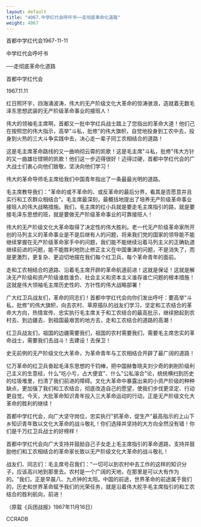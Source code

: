 ```yaml
---
layout: default
title: "4067.中学红代会呼吁书──走彻底革命化道路"
weight: 4067
---
```


首都中学红代会1967-11-11

中学红代会呼吁书

──走彻底革命化道路

首都中学红代会

1967.11.11

红日照环宇，四海涌波涛，伟大的无产阶级文化大革命的惊涛骇浪，造就着无数毛泽东思想武装的无产阶级革命事业的接班人！

伟大的领袖毛主席啊，首都又一批中学红兵战士踏上了您指出的革命大道！他们己在按照您的伟大指示，高举"斗私，批修"的伟大旗帜，自觉地投身到工农中去，投身到火热的三大斗争实践中去，决心走一辈子同工农相结合的道路！

这是毛主席革命路线的又一曲响彻云霄的凯歌！这是毛主席"斗私，批修"伟大方针的又一曲雄壮铿锵的凯歌！他们这一步迈得很好！迈得过硬，首都中学红代会的广大战士们衷心向他们致敬，坚决向他们学习！

伟大的革命导师毛主席给我们中国青年指出了一条最最光明的道路。

毛主席教导我们："革命的或不革命的、或反革命的最后分界，看其是否愿意并且实行和工农群众相结合"。毛主席最深刻，最概括地提出了培养无产阶级革命事业接班人的伟大战略措施。我们，毛主席的红小兵就是要走毛主席指引的路，就是要接毛泽东思想的班，就是要做无产阶级革命事业的可靠接班人！

伟大的无产阶级文化大革命取得了决定性的伟大胜利。老一代无产阶级革命家所开创的马列主义的革命事业是不是后继有人的问题，将来我们党的国家的领导能不能继续掌握在无产阶级革命家手中的问题，我们能不能继续沿着马列主义的正确轨道继续前进的问题，能不能胜利地防止修正主义在中国重演的问题，不是消失了，而是更激烈，更复杂、更迫切地摆在我们每个红卫兵，每个革命青年的面前。

走和工农相结合的道路、沿着毛主席开辟的革命航道前进！这就是保证！这就是解决无产阶级和资产阶级谁胜谁负、社会主义和资本主义谁存谁亡问题的根本措施！这就是伟大领袖毛主席历史性的、方针性的伟大战略部署！

广大红卫兵战友们，革命的同志们！首都中学红代会向你们发出呼吁：要高举"斗私，批修"的伟大旗帜，向去农村、草原插队的战友们学习，坚定和工农结合的革命大方向，热情宣传、忠实执行毛主席关于和工农结合的最高批示，继续掀起到农村去、到边疆去、到祖国最艰苦的地方去，走和工农结合的道路的高潮！

红卫兵战友们，祖国的边疆需要我们，祖国的农村需要我们，需要毛主席忠实的革命战士，需要我们去战斗！去建设！去保卫！

史无前例的无产阶级文化大革命，为革命青年与工农相结合开辟了最广阔的道路！

亿万革命的红卫兵奋起毛泽东思想的千钧棒，把中国赫鲁晓夫刘少奇的剥削阶级利己主义的生意经，什么"吃小亏，占大便宜"、什么"公私溶合"论，统统横扫到历史的垃圾堆里，扫清了我们前进的障碍。文化大革命中暴露出来的小资产阶级的种种缺点，更加强了我们和工农结合，彻底改造自己的愿望，使我们步伐更坚定、行动更自觉。今天，大批革命知识青年投入三大革命运动的行动，正是无产阶级文化大革命的胜利的继续！

首都中学红代会，向广大坚守岗位，忠实执行"抓革命，促生产"最高指示的上山下乡知识青年致以文化大革命的战斗敬礼！你们选择并坚持的大方向全然没有错！你们是千万红卫兵战士的好榜样！

首都中学红代会向广大支持并鼓励自己子女走上毛主席指引的革命道路，支持并鼓励他们和工农相结合的革命家长致以无产阶级文化大革命的战斗敬礼！

战友们、同志们：毛主席号召我们："一切可以到农村中去工作的这样的知识分子，应该高兴地到那里去。农村是一个广阔的天地，在那里是可以大有作为的。"我们，正是早晨八、九点钟的太阳。中国的前途，世界革命的前途属于我们的，历史和世界革命赋予我们的光荣任务，就是沿着伟大舵手毛主席指引的和工农结合的胜利航向，前进！

（原载《兵团战报》1967年11月16日）

CCRADB

